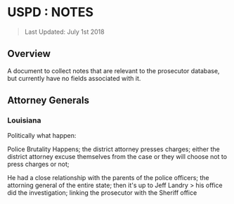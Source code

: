 # USPD : NOTES
> Last Updated: July 1st 2018

## Overview
A document to collect notes that are relevant to the prosecutor database, but currently have no fields associated with it.

## Attorney Generals

### Louisiana
Politically what happen:

Police Brutality Happens; the district attorney presses charges; either the district attorney excuse themselves from the case or they will choose not to press charges or not;

He had a close relationship with the parents of the police officers; the attorning general of the entire state; then it's up to Jeff Landry > his office did the investigation; linking the prosecutor with the Sheriff office 
